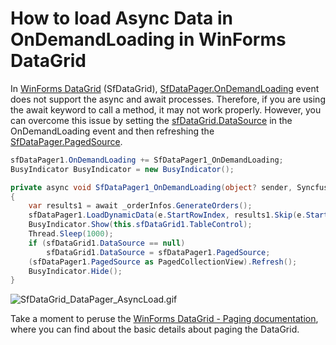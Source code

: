 # How to load Async Data in OnDemandLoading in WinForms DataGrid

In [WinForms DataGrid](https://www.syncfusion.com/winforms-ui-controls/datagrid) (SfDataGrid), [SfDataPager.OnDemandLoading](https://help.syncfusion.com/cr/windowsforms/Syncfusion.WinForms.DataPager.SfDataPager.html#Syncfusion_WinForms_DataPager_SfDataPager_OnDemandLoading) event does not support the async and await processes. Therefore, if you are using the await keyword to call a method, it may not work properly. However, you can overcome this issue by setting the [sfDataGrid.DataSource](https://help.syncfusion.com/cr/windowsforms/Syncfusion.WinForms.DataGrid.SfDataGrid.html#Syncfusion_WinForms_DataGrid_SfDataGrid_DataSource) in the OnDemandLoading event and then refreshing the [SfDataPager.PagedSource](https://help.syncfusion.com/cr/windowsforms/Syncfusion.WinForms.DataPager.SfDataPager.html#Syncfusion_WinForms_DataPager_SfDataPager_PagedSource). 

 
 ```C#
 sfDataPager1.OnDemandLoading += SfDataPager1_OnDemandLoading;
BusyIndicator BusyIndicator = new BusyIndicator();

 private async void SfDataPager1_OnDemandLoading(object? sender, Syncfusion.WinForms.DataPager.Events.OnDemandLoadingEventArgs e)
 {
     var results1 = await _orderInfos.GenerateOrders();
     sfDataPager1.LoadDynamicData(e.StartRowIndex, results1.Skip(e.StartRowIndex).Take(e.PageSize));
     BusyIndicator.Show(this.sfDataGrid1.TableControl);
     Thread.Sleep(1000);
     if (sfDataGrid1.DataSource == null)
         sfDataGrid1.DataSource = sfDataPager1.PagedSource;
     (sfDataPager1.PagedSource as PagedCollectionView).Refresh();
     BusyIndicator.Hide();
 }
 ```

  ![SfDataGrid_DataPager_AsyncLoad.gif](https://support.syncfusion.com/kb/agent/attachment/article/15013/inline?token=eyJhbGciOiJodHRwOi8vd3d3LnczLm9yZy8yMDAxLzA0L3htbGRzaWctbW9yZSNobWFjLXNoYTI1NiIsInR5cCI6IkpXVCJ9.eyJpZCI6IjE4NTM3Iiwib3JnaWQiOiIzIiwiaXNzIjoic3VwcG9ydC5zeW5jZnVzaW9uLmNvbSJ9.uD9Rc-i6EH9kFgmtCFBxCv0Ixz5vBOUfIPksxFkD_MA)
 
Take a moment to peruse the [WinForms DataGrid - Paging documentation](https://help.syncfusion.com/windowsforms/datagrid/paging), where you can find about the basic details about paging the DataGrid.
